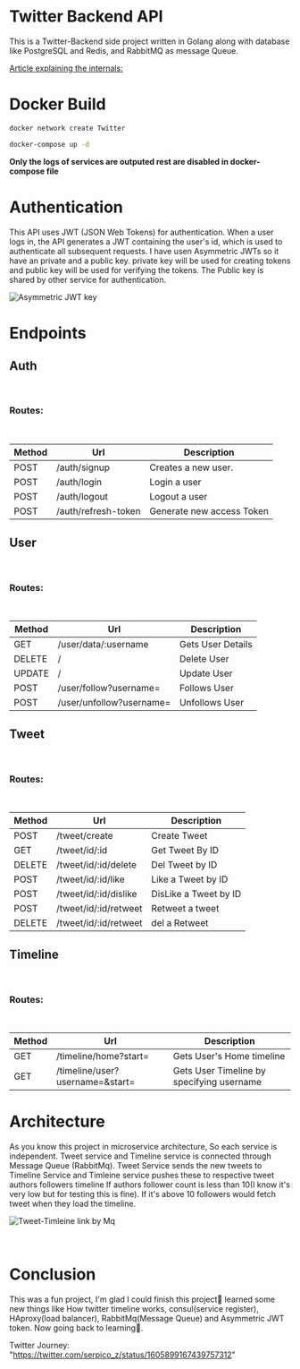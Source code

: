 # Twitter Backend API

This is a Twitter-Backend side project written in Golang along with
database like PostgreSQL and Redis, and RabbitMQ as message Queue.

[Article explaining the internals:](https://medium.com/@leoantony102/how-i-made-twitter-back-end-57addbaa14f5)

# Docker Build

```bash
docker network create Twitter
```

```bash
docker-compose up -d
```

<b>Only the logs of services are outputed rest are disabled in docker-compose file</b>

# Authentication

This API uses JWT (JSON Web Tokens) for authentication. When a user logs in, the API generates a JWT containing the user's id, which is used to authenticate all subsequent requests. I have usen Asymmetric
JWTs so it have an private and a public key. private key will be used for creating tokens and public key will be used for verifying the tokens. The Public key is shared by other service for authentication.

![Asymmetric JWT key](img/slave_jwt_key.png)

# Endpoints

## Auth

&nbsp;

### Routes:

&nbsp;

| Method | Url                 | Description               |
| ------ | ------------------- | ------------------------- |
| POST   | /auth/signup        | Creates a new user.       |
| POST   | /auth/login         | Login a user              |
| POST   | /auth/logout        | Logout a user             |
| POST   | /auth/refresh-token | Generate new access Token |

## User

&nbsp;

### Routes:

&nbsp;

| Method | Url                      | Description       |
| ------ | ------------------------ | ----------------- |
| GET    | /user/data/:username     | Gets User Details |
| DELETE | /                        | Delete User       |
| UPDATE | /                        | Update User       |
| POST   | /user/follow?username=   | Follows User      |
| POST   | /user/unfollow?username= | Unfollows User    |

## Tweet

&nbsp;

### Routes:

&nbsp;

| Method | Url                   | Description           |
| ------ | --------------------- | --------------------- |
| POST   | /tweet/create         | Create Tweet          |
| GET    | /tweet/id/:id         | Get Tweet By ID       |
| DELETE | /tweet/id/:id/delete  | Del Tweet by ID       |
| POST   | /tweet/id/:id/like    | Like a Tweet by ID    |
| POST   | /tweet/id/:id/dislike | DisLike a Tweet by ID |
| POST   | /tweet/id/:id/retweet | Retweet a tweet       |
| DELETE | /tweet/id/:id/retweet | del a Retweet         |

## Timeline

&nbsp;

### Routes:

&nbsp;

| Method | Url                             | Description                               |
| ------ | ------------------------------- | ----------------------------------------- |
| GET    | /timeline/home?start=           | Gets User's Home timeline                 |
| GET    | /timeline/user?username=&start= | Gets User Timeline by specifying username |

# Architecture

As you know this project in microservice architecture, So each service is independent.
Tweet service and Timeline service is connected through Message Queue (RabbitMq). Tweet Service sends the new tweets to Timeline Service and Timleine service pushes these to respective tweet authors followers timeline If authors follower count is less than 10(I know it's very low but for testing this is fine). If it's above 10 followers would fetch tweet when they load the timeline.

![Tweet-Timleine link by Mq](img/tweet-timeline.png)

&nbsp;

# Conclusion

This was a fun project, I'm glad I could finish this project😬 learned some new things like How twitter timeline works, consul(service register), HAproxy(load balancer), RabbitMq(Message Queue) and Asymmetric JWT token. Now going back to learning👋.

Twitter Journey: "https://twitter.com/serpico_z/status/1605899167439757312"
